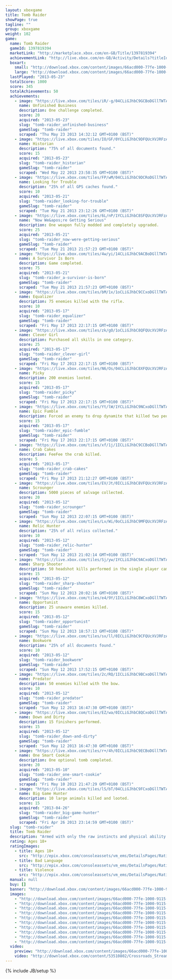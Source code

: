 ```yaml
---
layout: xboxgame
title: Tomb Raider
showPage: true
tagline: ""
group: xboxgame
weight: 102
game: 
  name: Tomb Raider
  gameId: 1397819394
  marketLink: "http://marketplace.xbox.com/en-GB/Title/1397819394"
  achievementLink: "http://live.xbox.com/en-GB/Activity/Details?titleId=1397819394"
  boxart: 
    small: "http://download.xbox.com/content/images/66acd000-77fe-1000-9115-d80253510802/1033/boxartsm.jpg"
    large: "http://download.xbox.com/content/images/66acd000-77fe-1000-9115-d80253510802/1033/boxartlg.jpg"
  lastPlayed: "2013-05-23"
  totalScore: 1000
  score: 345
  totalAchievements: 50
  achievements: 
    - image: "https://live.xbox.com/tiles/iR/-g/04CLiGJhbC9GCBoDGllTWTAyL2FjaC8wLzIyAAAAAOfn5-zPH5U=.jpg"
      name: Unfinished Business
      description: One challenge completed.
      score: 20
      acquired: "2013-05-23"
      slug: "tomb-raider_unfinished-business"
      gameSlug: "tomb-raider"
      scraped: "Thu May 23 2013 14:32:12 GMT+0100 (BST)"
    - image: "https://live.xbox.com/tiles/IO/GF/0YCLiGJhbC9DFQUcXVJRFzAyL2FjaC8wLzcAAAAA5+fn-qrhOw==.jpg"
      name: Historian
      description: "75% of all documents found."
      score: 15
      acquired: "2013-05-23"
      slug: "tomb-raider_historian"
      gameSlug: "tomb-raider"
      scraped: "Wed May 22 2013 23:58:35 GMT+0100 (BST)"
    - image: "https://live.xbox.com/tiles/FP/wM/04CLiGJhbC9DCRoDGllTWTAyL2FjaC8wLzM3AAAAAOfn5-wj-Ag=.jpg"
      name: Looking for Trouble
      description: "25% of all GPS caches found."
      score: 10
      acquired: "2013-05-21"
      slug: "tomb-raider_looking-for-trouble"
      gameSlug: "tomb-raider"
      scraped: "Tue May 21 2013 23:12:26 GMT+0100 (BST)"
    - image: "https://live.xbox.com/tiles/6L/nP/1YCLiGJhbC8SFQUcXVJRFzAyL2FjaC8wL2YAAAAA5+fn+uC58w==.jpg"
      name: "Now We&apos;re Getting Serious"
      description: One weapon fully modded and completely upgraded.
      score: 25
      acquired: "2013-05-21"
      slug: "tomb-raider_now-were-getting-serious"
      gameSlug: "tomb-raider"
      scraped: "Tue May 21 2013 21:57:23 GMT+0100 (BST)"
    - image: "https://live.xbox.com/tiles/4w/yi/14CLiGJhbC9ACBoDGllTWTAyL2FjaC8wLzI0AAAAAOfn5-iNDP8=.jpg"
      name: A Survivor Is Born
      description: Game completed.
      score: 75
      acquired: "2013-05-21"
      slug: "tomb-raider_a-survivor-is-born"
      gameSlug: "tomb-raider"
      scraped: "Tue May 21 2013 21:57:23 GMT+0100 (BST)"
    - image: "https://live.xbox.com/tiles/bM/1x/1oCLiGJhbC9CCxoDGllTWTAyL2FjaC8wLzE2AAAAAOfn5-lezXA=.jpg"
      name: Equalizer
      description: 75 enemies killed with the rifle.
      score: 10
      acquired: "2013-05-17"
      slug: "tomb-raider_equalizer"
      gameSlug: "tomb-raider"
      scraped: "Fri May 17 2013 22:17:15 GMT+0100 (BST)"
    - image: "https://live.xbox.com/tiles/zk/gO/1oCLiGJhbC8QFQUcXVJRFzAyL2FjaC8wL2QAAAAA5+fn+SFI1Q==.jpg"
      name: Clever Girl
      description: Purchased all skills in one category.
      score: 25
      acquired: "2013-05-17"
      slug: "tomb-raider_clever-girl"
      gameSlug: "tomb-raider"
      scraped: "Fri May 17 2013 22:17:15 GMT+0100 (BST)"
    - image: "https://live.xbox.com/tiles/N6/Os/04CLiGJhbC8XFQUcXVJRFzAyL2FjaC8wL2MAAAAA5+fn-IOjLA==.jpg"
      name: Picky
      description: 200 enemies looted.
      score: 15
      acquired: "2013-05-17"
      slug: "tomb-raider_picky"
      gameSlug: "tomb-raider"
      scraped: "Fri May 17 2013 22:17:15 GMT+0100 (BST)"
    - image: "https://live.xbox.com/tiles/Yt/lW/1YCLiGJhbC9NCxoDGllTWTAyL2FjaC8wLzE5AAAAAOfn5-p52X4=.jpg"
      name: Epic Fumble
      description: Forced an enemy to drop dynamite that killed two people.
      score: 15
      acquired: "2013-05-17"
      slug: "tomb-raider_epic-fumble"
      gameSlug: "tomb-raider"
      scraped: "Fri May 17 2013 22:17:15 GMT+0100 (BST)"
    - image: "https://live.xbox.com/tiles/xf/1j/1ICLiGJhbC9CCBoDGllTWTAyL2FjaC8wLzI2AAAAAOfn5-tM-dk=.jpg"
      name: Crab Cakes
      description: FeeFee the crab killed.
      score: 5
      acquired: "2013-05-17"
      slug: "tomb-raider_crab-cakes"
      gameSlug: "tomb-raider"
      scraped: "Fri May 17 2013 21:12:27 GMT+0100 (BST)"
    - image: "https://live.xbox.com/tiles/EV/Jt/0ICLiGJhbC8VFQUcXVJRFzAyL2FjaC8wL2EAAAAA5+fn-0JSCg==.jpg"
      name: Scrounger
      description: 5000 pieces of salvage collected.
      score: 20
      acquired: "2013-05-12"
      slug: "tomb-raider_scrounger"
      gameSlug: "tomb-raider"
      scraped: "Sun May 12 2013 22:07:15 GMT+0100 (BST)"
    - image: "https://live.xbox.com/tiles/Lv/Wi/0oCLiGJhbC9MFQUcXVJRFzAyL2FjaC8wLzgAAAAA5+fn-Y31NQ==.jpg"
      name: Relic Hunter
      description: "25% of all relics collected."
      score: 10
      acquired: "2013-05-12"
      slug: "tomb-raider_relic-hunter"
      gameSlug: "tomb-raider"
      scraped: "Sun May 12 2013 21:02:14 GMT+0100 (BST)"
    - image: "https://live.xbox.com/tiles/Sj/yw/1YCLiGJhbC9ACxoDGllTWTAyL2FjaC8wLzE0AAAAAOfn5-qfPFY=.jpg"
      name: Sharp Shooter
      description: 50 headshot kills performed in the single player campaign.
      score: 15
      acquired: "2013-05-12"
      slug: "tomb-raider_sharp-shooter"
      gameSlug: "tomb-raider"
      scraped: "Sun May 12 2013 20:02:16 GMT+0100 (BST)"
    - image: "https://live.xbox.com/tiles/e4/9Y/1ICLiGJhbC8WCxoDGllTWTAyL2FjaC8wLzFiAAAAAOfn5-t3j2c=.jpg"
      name: Opportunist
      description: 25 unaware enemies killed.
      score: 15
      acquired: "2013-05-12"
      slug: "tomb-raider_opportunist"
      gameSlug: "tomb-raider"
      scraped: "Sun May 12 2013 18:57:13 GMT+0100 (BST)"
    - image: "https://live.xbox.com/tiles/sx/ll/0ICLiGJhbC9CFQUcXVJRFzAyL2FjaC8wLzYAAAAA5+fn-0oZqA==.jpg"
      name: Bookworm
      description: "25% of all documents found."
      score: 10
      acquired: "2013-05-12"
      slug: "tomb-raider_bookworm"
      gameSlug: "tomb-raider"
      scraped: "Sun May 12 2013 17:52:15 GMT+0100 (BST)"
    - image: "https://live.xbox.com/tiles/2c/RQ/1ICLiGJhbC9BCxoDGllTWTAyL2FjaC8wLzE1AAAAAOfn5-t-xMU=.jpg"
      name: Predator
      description: 50 enemies killed with the bow.
      score: 10
      acquired: "2013-05-12"
      slug: "tomb-raider_predator"
      gameSlug: "tomb-raider"
      scraped: "Sun May 12 2013 16:47:30 GMT+0100 (BST)"
    - image: "https://live.xbox.com/tiles/EZ/wa/0ICLiGJhbC8QCxoDGllTWTAyL2FjaC8wLzFkAAAAAOfn5-81nA0=.jpg"
      name: Down and Dirty
      description: 15 finishers performed.
      score: 15
      acquired: "2013-05-12"
      slug: "tomb-raider_down-and-dirty"
      gameSlug: "tomb-raider"
      scraped: "Sun May 12 2013 16:47:30 GMT+0100 (BST)"
    - image: "https://live.xbox.com/tiles/r+/4h/0ICLiGJhbC9ECBoDGllTWTAyL2FjaC8wLzIwAAAAAOfn5-8O7rM=.jpg"
      name: One Smart Cookie
      description: One optional tomb completed.
      score: 20
      acquired: "2013-05-10"
      slug: "tomb-raider_one-smart-cookie"
      gameSlug: "tomb-raider"
      scraped: "Fri May 10 2013 21:47:29 GMT+0100 (BST)"
    - image: "https://live.xbox.com/tiles/lS/bT/04CLiGJhbC9FCxoDGllTWTAyL2FjaC8wLzExAAAAAOfn5-z8Jok=.jpg"
      name: Big Game Hunter
      description: 10 large animals killed and looted.
      score: 15
      acquired: "2013-04-26"
      slug: "tomb-raider_big-game-hunter"
      gameSlug: "tomb-raider"
      scraped: "Fri Apr 26 2013 23:14:59 GMT+0100 (BST)"
  slug: "tomb-raider"
  title: Tomb Raider
  description: "Armed with only the raw instincts and physical ability to push beyond the limits of human endurance, Tomb Raider delivers an intense and gritty story into the origins of Lara Croft and her ascent from a frightened young woman to a hardened survivor."
  rating: Ages 18+
  ratingImages: 
    - title: Ages 18+
      src: "http://epix.xbox.com/consoleassets/vm_ems/DetailsPages/RatingSystemID/14/default/Values/14005.png"
    - title: Bad Language
      src: "http://epix.xbox.com/consoleassets/vm_ems/DetailsPages/RatingSystemID/14/default/Descriptors/14000.png"
    - title: Violence
      src: "http://epix.xbox.com/consoleassets/vm_ems/DetailsPages/RatingSystemID/14/default/Descriptors/14005.png"
  manual: null
  buy: []
  banner: "http://download.xbox.com/content/images/66acd000-77fe-1000-9115-d80253510802/1033/banner.png"
  images: 
    - "http://download.xbox.com/content/images/66acd000-77fe-1000-9115-d80253510802/1033/screenlg1.jpg"
    - "http://download.xbox.com/content/images/66acd000-77fe-1000-9115-d80253510802/1033/screenlg2.jpg"
    - "http://download.xbox.com/content/images/66acd000-77fe-1000-9115-d80253510802/1033/screenlg3.jpg"
    - "http://download.xbox.com/content/images/66acd000-77fe-1000-9115-d80253510802/1033/screenlg4.jpg"
    - "http://download.xbox.com/content/images/66acd000-77fe-1000-9115-d80253510802/1033/screenlg5.jpg"
    - "http://download.xbox.com/content/images/66acd000-77fe-1000-9115-d80253510802/1033/screenlg6.jpg"
    - "http://download.xbox.com/content/images/66acd000-77fe-1000-9115-d80253510802/1033/screenlg7.jpg"
    - "http://download.xbox.com/content/images/66acd000-77fe-1000-9115-d80253510802/1033/screenlg8.jpg"
    - "http://download.xbox.com/content/images/66acd000-77fe-1000-9115-d80253510802/1033/screenlg9.jpg"
    - "http://download.xbox.com/content/images/66acd000-77fe-1000-9115-d80253510802/1033/background.jpg"
  video: 
    preview: "http://download.xbox.com/content/images/66acd000-77fe-1000-9115-d80253510802/1033/background.jpg"
    video: "http://download.xbox.com/content/53510802/Crossroads_Streaming.asx"
---
```

{% include JB/setup %}
